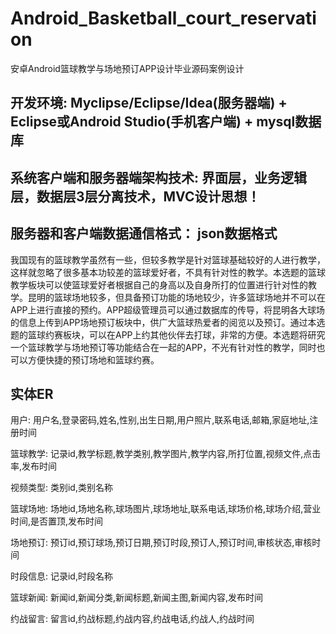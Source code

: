 # Android_Basketball_court_reservation
安卓Android篮球教学与场地预订APP设计毕业源码案例设计

## 开发环境: Myclipse/Eclipse/Idea(服务器端) + Eclipse或Android Studio(手机客户端) + mysql数据库
## 系统客户端和服务器端架构技术: 界面层，业务逻辑层，数据层3层分离技术，MVC设计思想！
## 服务器和客户端数据通信格式： json数据格式 

  我国现有的篮球教学虽然有一些，但较多教学是针对篮球基础较好的人进行教学，这样就忽略了很多基本功较差的篮球爱好者，不具有针对性的教学。本选题的篮球教学板块可以使篮球爱好者根据自己的身高以及自身所打的位置进行针对性的教学。昆明的篮球场地较多，但具备预订功能的场地较少，许多篮球场地并不可以在APP上进行直接的预约。APP超级管理员可以通过数据库的传导，将昆明各大球场的信息上传到APP场地预订板块中，供广大篮球热爱者的阅览以及预订。通过本选题的篮球约赛板块，可以在APP上约其他伙伴去打球，非常的方便。本选题将研究一个篮球教学与场地预订等功能结合在一起的APP，不光有针对性的教学，同时也可以方便快捷的预订场地和篮球约赛。

## 实体ER
用户: 用户名,登录密码,姓名,性别,出生日期,用户照片,联系电话,邮箱,家庭地址,注册时间

篮球教学: 记录id,教学标题,教学类别,教学图片,教学内容,所打位置,视频文件,点击率,发布时间

视频类型: 类别id,类别名称

篮球场地: 场地id,场地名称,球场图片,球场地址,联系电话,球场价格,球场介绍,营业时间,是否置顶,发布时间

场地预订: 预订id,预订球场,预订日期,预订时段,预订人,预订时间,审核状态,审核时间

时段信息: 记录id,时段名称

篮球新闻: 新闻id,新闻分类,新闻标题,新闻主图,新闻内容,发布时间

约战留言: 留言id,约战标题,约战内容,约战电话,约战人,约战时间
